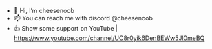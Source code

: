 - 👋 Hi, I’m cheesenoob
- 📫 You can reach me with discord @cheesenoob
- 👍 Show some support on YouTube | https://www.youtube.com/channel/UC8r0yik6DenBEWw5Jl0meBQ
